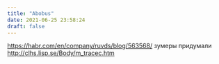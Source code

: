 ```yaml
---
title: "Abobus"
date: 2021-06-25 23:58:24
draft: false
---
```


https://habr.com/en/company/ruvds/blog/563568/
зумеры придумали
http://clhs.lisp.se/Body/m_tracec.htm
